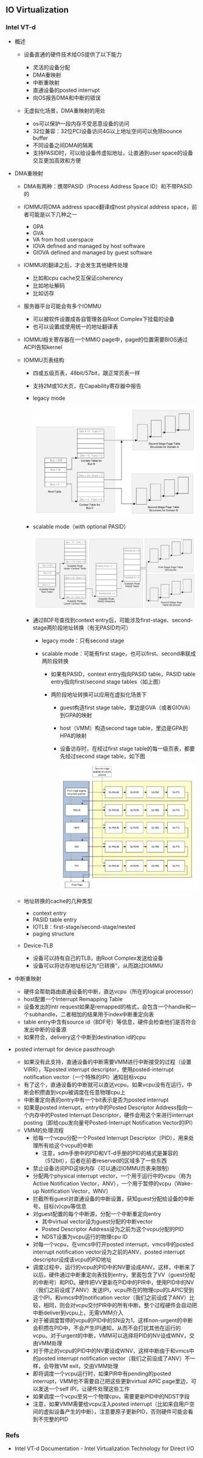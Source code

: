 ## IO Virtualization

### Intel VT-d

- 概述

  - 设备直通的硬件技术给OS提供了以下能力
    - 灵活的设备分配
    - DMA重映射
    - 中断重映射
    - 直通设备的posted interrupt
    - 向OS报告DMA和中断的错误

  - 无虚拟化场景，DMA重映射的用处
    - os可以保护一段内存不受恶意设备的访问
    - 32位兼容：32位PCI设备访问4G以上地址空间可以免除bounce buffer
    - 不同设备之间DMA的隔离
    - 支持PASID时，可以给设备传虚拟地址，让直通到user space的设备交互更加高效和方便

- DMA重映射

  - DMA有两种：携带PASID（Process Address Space ID）和不带PASID的

  - IOMMU将DMA address space翻译成host physical address space，前者可能是以下几种之一

    - GPA
    - GVA
    - VA from host userspace
    - IOVA defined and managed by host software
    - GIOVA defined and managed by guest software

  - IOMMU的翻译之后，才会发生其他硬件处理

    - 比如和cpu cache交互保证coherency
    - 比如地址解码
    - 比如访存

  - 服务器平台可能会有多个IOMMU

    - 可以被软件设置成各自管理各自Root Complex下挂载的设备
    - 也可以设置成使用统一的地址翻译表

  - IOMMU相关寄存器在一个MMIO page中，page的位置需要BIOS通过ACPI告知kernel

  - IOMMU页表结构

    - 四或五级页表，48bit/57bit，跟正常页表一样

    - 支持2M或1G大页，在Capability寄存器中报告

    - legacy mode

      ![pgtable-legacy](./assets/pgtable-legacy.png)

    - scalable mode（with optional PASID）

      ![pgtable-scalable](./assets/pgtable-scalable.png)

    - 通过BDF号查找到context entry后，可能涉及first-stage、second-stage两阶段地址转换（有无PASID均可）

      - legacy mode：只有second stage

      - scalable mode：可能有first stage，也可以first、second串联成两阶段转换

        - 如果有PASID，context entry指向PASID table，PASID table entry指向first/second stage tables（如上图）

        - 两阶段地址转换可以应用在虚拟化场景下

          - guest构造first stage table，里边是GVA（或者GIOVA）到GPA的映射

          - host（VMM）构造second tage table，里边是GPA到HPA的映射

          - 设备访存时，在经过first stage table的每一级页表，都要先经过second stage table，如下图

            ![ptwalk-nested](./assets/ptwalk-nested.png)

  - 地址转换的cache的几种类型

    - context entry
    - PASID table entry
    - IOTLB：first-stage/second-stage/nested
    - paging structure

  - Device-TLB

    - 设备可以持有自己的TLB，由Root Complex发送给设备
    - 设备可以将访存地址标记为“已转换”，从而跳过IOMMU

- 中断重映射

  - 硬件会帮助路由直通设备的中断，直达vcpu（所在的logical processor）
  - host配置一个Interrupt Remapping Table
  - 设备发出的intr request如果是remapped的格式，会包含一个handle和一个subhandle，二者相加的结果用于index中断重定向表
  - table entry中含有source id（BDF号）等信息，硬件会检查他们是否符合发出中断的设备源
  - 如果符合，delivery这个中断到destination id的cpu

- posted interrupt for device passthrough
  - 如果没有此支持，直通设备的中断需要VMM进行中断接受的过程（设置VIRR），写posted interrupt descriptor，使用posted-interrupt notification vector（一个特殊的IPI）通知目标vcpu
  - 有了这个，直通设备的中断就可以直达vcpu，如果vcpu没有在运行，中断会积攒直到vcpu被调度在任意物理cpu上
  - 中断重定向表的entry中有一个bit表示是否为posted interrupt
  - 如果是posted interrupt，entry中的Posted Descriptor Address指向一个内存中的Posted Interrupt Descriptor，硬件会用这个来进行interrupt posting（即给cpu发向量号Posted-Interrupt Notification Vector的IPI）
  - VMM的处理流程
    - 给每一个vcpu分配一个Posted Interrupt Descriptor（PID），用来处理所有给这个vcpu的中断
      - 注意，sdm手册中的PID和VT-d手册的PID的格式是兼容的（512bit），后者在前者reserved的区域多了一些东西
    - 禁止设备访问PID这块内存（可以通过IOMMU页表来限制）
    - 分配两个physical interrupt vector，一个用于运行中的vcpu（称为Active Notification Vector，ANV），一个用于暂停的vcpu（Wake-up Notification Vector，WNV）
    - 拦截所有guest对直通设备的中断设置，获知guest分配给设备的中断号、目标(v)cpu等信息
    - 对guest配置的每个中断源，分配一个中断重定向entry
      - 其中virtual vector设为guest分配的中断vector
      - Posted Descriptor Address设为之前为这个vcpu分配的PID
      - NDST设置为vcpu运行的物理cpu ID
    - 对每一个vcpu，在vmcs中打开posted interrupt，vmcs中的posted interrupt notification vector设为之前的ANV，posted interrupt descriptor设成该vcpu的PID地址
    - 调度过程中，运行的vcpu的PID中的NV要设成ANV。这样，中断来了以后，硬件通过中断重定向表找到entry，里面包含了VV（guest分配的中断号）和PID。硬件把VV更新在PID中的PIR中，使用PID中的NV（我们之前设成了ANV）发送IPI，vcpu所在的物理cpu的LAPIC受到这个IPI，和vmcs中的notification vector（我们之前设成了ANV）比较，相同，则会对vcpu交付PIR中的所有中断。整个过程硬件会自动把中断deliver到vcpu上，无需VMM介入
    - 对于被调度暂停的vcpu的PID中的SN设为1，这样non-urgent的中断会积攒在PID中，不会产生IPI通知，从而不会打扰其他在运行的vcpu。对于urgent的中断，VMM可以选择将PID的NV设成WNV，交由VMM处理
    - 对于停止的vcpu的PID中的NV要设成WNV，这样中断由于和vmcs中的posted interrupt notification vector（我们之前设成了ANV）不一样，会导致VM exit，交由VMM处理
    - 即将调度一个vcpu运行时，如果PIR中有pending的posted interrupt，VMM也不需要自己把这些更新virtual APIC page里边，可以发送一个self IPI，让硬件处理这些工作
    - 如果调度一个vcpu至另一个物理cpu，需要更新PID中的NDST字段
    - 注意，如果VMM需要给vcpu注入posted interrupt（比如来自用户空间的虚拟设备产生的中断），注意要原子更新PID，否则硬件可能会看到不完整的PID

### Refs

- Intel VT-d Documentation - Intel Virtualization Technology for Direct I/O

